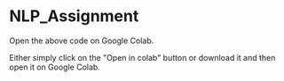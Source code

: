 # NLP_Assignment

Open the above code on Google Colab.

Either simply click on the "Open in colab" button or download it and then open it on Google Colab.

